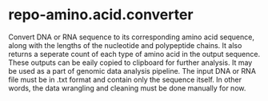 # repo-amino.acid.converter

Convert DNA or RNA sequence to its corresponding amino acid sequence, along with the lengths of the nucleotide and polypeptide chains. It also returns a seperate count of each type of amino acid in the output sequence. These outputs can be eaily copied to clipboard for further analysis. It may be used as a part of genomic data analysis pipeline. The input DNA or RNA file must be in .txt format and contain only the sequence itself. In other words, the data wrangling and cleaning must be done manually for now. 

<Sukanta Saha>

